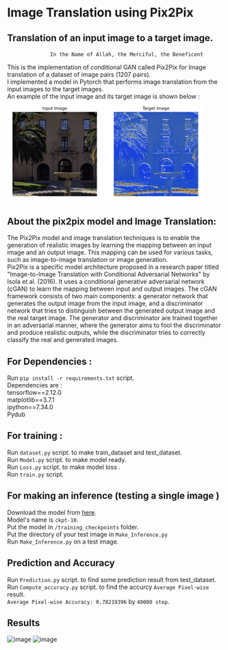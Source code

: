 # Image Translation using Pix2Pix
## Translation of an input image to a target image.

                                                
                  In the Name of Allah, the Merciful, the Beneficent

This is the implementation of conditional GAN called Pix2Pix for Image translation of a dataset of image pairs (1207 pairs). </br>
I implemented a model in Pytorch that performs image translation from the input images to the target images. </br>
An example of the input image and its target image is shown below : </br>
<img width="459" alt="image" src="https://github.com/afshari-maryam/Image-Translation-Pix2Pix/blob/main/Example_pair_2.png">
## About the pix2pix model and Image Translation: 
The Pix2Pix model and image translation techniques is to enable the generation of realistic images by learning the mapping between an input image and an output image. This mapping can be used for various tasks, such as image-to-image translation or image generation.</br>
Pix2Pix is a specific model architecture proposed in a research paper titled "Image-to-Image Translation with Conditional Adversarial Networks" by Isola et al. (2016). It uses a conditional generative adversarial network (cGAN) to learn the mapping between input and output images. The cGAN framework consists of two main components: a generator network that generates the output image from the input image, and a discriminator network that tries to distinguish between the generated output image and the real target image. The generator and discriminator are trained together in an adversarial manner, where the generator aims to fool the discriminator and produce realistic outputs, while the discriminator tries to correctly classify the real and generated images.</br>


## For Dependencies : 
Run  ``` pip install -r requirements.txt ``` script. <br /> 
Dependencies are : <br />
tensorflow==2.12.0 <br />
matplotlib==3.7.1 <br />
ipython==7.34.0 <br />
Pydub <br />

## For training : 
Run  ``` dataset.py ``` script. to make train_dataset and test_dataset. <br /> 
Run  ``` Model.py ``` script. to make model ready. <br /> 
Run  ``` Loss.py ``` script. to make model loss . <br /> 
Run  ``` train.py ``` script. <br /> 


## For making an inference (testing a single image )
Download the model from [here](https://drive.google.com/file/d/1BXT2ceCg9z38RCMmuTHPvB3Z7noFHjO7/view?usp=sharing).<br />
Model's name is ```ckpt-10```. <br />
Put the model in ``` /training_checkpoints ``` folder.<br />
Put the directory of your test image in ``` Make_Inference.py ```<br />
Run  ``` Make_Inference.py ``` on a test image.<br />


## Prediction and Accuracy 
Run  ``` Prediction.py ``` script. to find some prediction result from test_dataset. <br /> 
Run  ``` Compute_accuracy.py ``` script. to find the accurcy ```Average Pixel-wise``` result. <br /> 
```Average Pixel-wise Accuracy: 0.78219396``` by ```40000 step```. <br /> 

## Results
![image](https://github.com/afshari-maryam/Image-Translation-Pix2Pix/blob/main/pred_results/run%3A%203.png)
![image](https://github.com/afshari-maryam/Image-Translation-Pix2Pix/blob/main/pred_results/run%3A%205.png)


